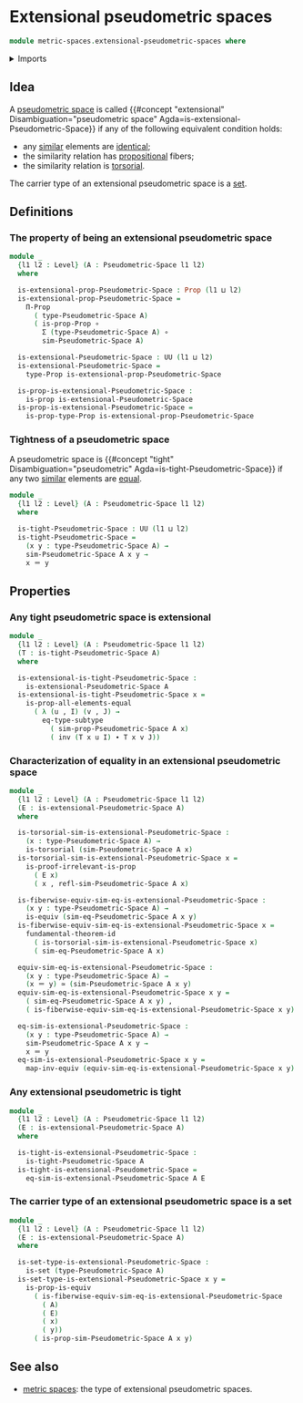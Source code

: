 # Extensional pseudometric spaces

```agda
module metric-spaces.extensional-pseudometric-spaces where
```

<details><summary>Imports</summary>

```agda
open import elementary-number-theory.positive-rational-numbers

open import foundation.dependent-pair-types
open import foundation.equivalences
open import foundation.function-types
open import foundation.fundamental-theorem-of-identity-types
open import foundation.identity-types
open import foundation.propositions
open import foundation.sets
open import foundation.subtypes
open import foundation.torsorial-type-families
open import foundation.transport-along-identifications
open import foundation.universe-levels

open import metric-spaces.pseudometric-spaces
open import metric-spaces.similarity-of-elements-pseudometric-spaces
```

</details>

## Idea

A [pseudometric space](metric-spaces.pseudometric-spaces.md) is called
{{#concept "extensional" Disambiguation="pseudometric space" Agda=is-extensional-Pseudometric-Space}}
if any of the following equivalent condition holds:

- any [similar](metric-spaces.similarity-of-elements-pseudometric-spaces.md)
  elements are [identical](foundation-core.identity-types.md);
- the similarity relation has [propositional](foundation.propositions.md)
  fibers;
- the similarity relation is [torsorial](foundation.torsorial-type-families.md).

The carrier type of an extensional pseudometric space is a
[set](foundation.sets.md).

## Definitions

### The property of being an extensional pseudometric space

```agda
module _
  {l1 l2 : Level} (A : Pseudometric-Space l1 l2)
  where

  is-extensional-prop-Pseudometric-Space : Prop (l1 ⊔ l2)
  is-extensional-prop-Pseudometric-Space =
    Π-Prop
      ( type-Pseudometric-Space A)
      ( is-prop-Prop ∘
        Σ (type-Pseudometric-Space A) ∘
        sim-Pseudometric-Space A)

  is-extensional-Pseudometric-Space : UU (l1 ⊔ l2)
  is-extensional-Pseudometric-Space =
    type-Prop is-extensional-prop-Pseudometric-Space

  is-prop-is-extensional-Pseudometric-Space :
    is-prop is-extensional-Pseudometric-Space
  is-prop-is-extensional-Pseudometric-Space =
    is-prop-type-Prop is-extensional-prop-Pseudometric-Space
```

### Tightness of a pseudometric space

A pseudometric space is
{{#concept "tight" Disambiguation="pseudometric" Agda=is-tight-Pseudometric-Space}}
if any two
[similar](metric-spaces.similarity-of-elements-pseudometric-spaces.md) elements
are [equal](foundation-core.identity-types.md).

```agda
module _
  {l1 l2 : Level} (A : Pseudometric-Space l1 l2)
  where

  is-tight-Pseudometric-Space : UU (l1 ⊔ l2)
  is-tight-Pseudometric-Space =
    (x y : type-Pseudometric-Space A) →
    sim-Pseudometric-Space A x y →
    x ＝ y
```

## Properties

### Any tight pseudometric space is extensional

```agda
module _
  {l1 l2 : Level} (A : Pseudometric-Space l1 l2)
  (T : is-tight-Pseudometric-Space A)
  where

  is-extensional-is-tight-Pseudometric-Space :
    is-extensional-Pseudometric-Space A
  is-extensional-is-tight-Pseudometric-Space x =
    is-prop-all-elements-equal
      ( λ (u , I) (v , J) →
        eq-type-subtype
          ( sim-prop-Pseudometric-Space A x)
          ( inv (T x u I) ∙ T x v J))
```

### Characterization of equality in an extensional pseudometric space

```agda
module _
  {l1 l2 : Level} (A : Pseudometric-Space l1 l2)
  (E : is-extensional-Pseudometric-Space A)
  where

  is-torsorial-sim-is-extensional-Pseudometric-Space :
    (x : type-Pseudometric-Space A) →
    is-torsorial (sim-Pseudometric-Space A x)
  is-torsorial-sim-is-extensional-Pseudometric-Space x =
    is-proof-irrelevant-is-prop
      ( E x)
      ( x , refl-sim-Pseudometric-Space A x)

  is-fiberwise-equiv-sim-eq-is-extensional-Pseudometric-Space :
    (x y : type-Pseudometric-Space A) →
    is-equiv (sim-eq-Pseudometric-Space A x y)
  is-fiberwise-equiv-sim-eq-is-extensional-Pseudometric-Space x =
    fundamental-theorem-id
      ( is-torsorial-sim-is-extensional-Pseudometric-Space x)
      ( sim-eq-Pseudometric-Space A x)

  equiv-sim-eq-is-extensional-Pseudometric-Space :
    (x y : type-Pseudometric-Space A) →
    (x ＝ y) ≃ (sim-Pseudometric-Space A x y)
  equiv-sim-eq-is-extensional-Pseudometric-Space x y =
    ( sim-eq-Pseudometric-Space A x y) ,
    ( is-fiberwise-equiv-sim-eq-is-extensional-Pseudometric-Space x y)

  eq-sim-is-extensional-Pseudometric-Space :
    (x y : type-Pseudometric-Space A) →
    sim-Pseudometric-Space A x y →
    x ＝ y
  eq-sim-is-extensional-Pseudometric-Space x y =
    map-inv-equiv (equiv-sim-eq-is-extensional-Pseudometric-Space x y)
```

### Any extensional pseudometric is tight

```agda
module _
  {l1 l2 : Level} (A : Pseudometric-Space l1 l2)
  (E : is-extensional-Pseudometric-Space A)
  where

  is-tight-is-extensional-Pseudometric-Space :
    is-tight-Pseudometric-Space A
  is-tight-is-extensional-Pseudometric-Space =
    eq-sim-is-extensional-Pseudometric-Space A E
```

### The carrier type of an extensional pseudometric space is a set

```agda
module _
  {l1 l2 : Level} (A : Pseudometric-Space l1 l2)
  (E : is-extensional-Pseudometric-Space A)
  where

  is-set-type-is-extensional-Pseudometric-Space :
    is-set (type-Pseudometric-Space A)
  is-set-type-is-extensional-Pseudometric-Space x y =
    is-prop-is-equiv
      ( is-fiberwise-equiv-sim-eq-is-extensional-Pseudometric-Space
        ( A)
        ( E)
        ( x)
        ( y))
      ( is-prop-sim-Pseudometric-Space A x y)
```

## See also

- [metric spaces](metric-spaces.metric-spaces.md): the type of extensional
  pseudometric spaces.
